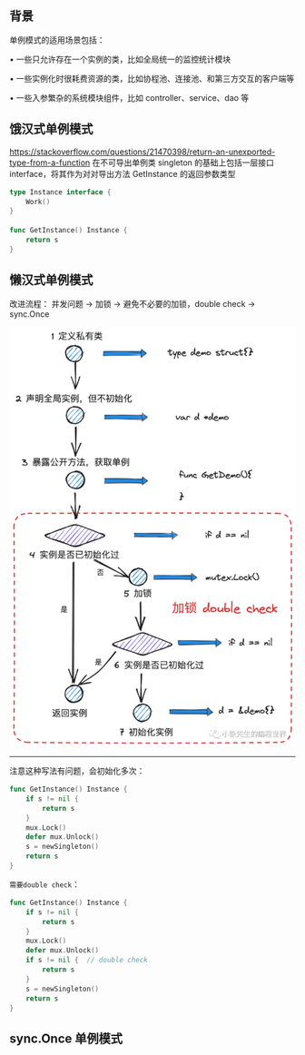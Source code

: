 ## 背景

单例模式的适用场景包括：

• 一些只允许存在一个实例的类，比如全局统一的监控统计模块

• 一些实例化时很耗费资源的类，比如协程池、连接池、和第三方交互的客户端等

• 一些入参繁杂的系统模块组件，比如 controller、service、dao 等

## 饿汉式单例模式

https://stackoverflow.com/questions/21470398/return-an-unexported-type-from-a-function
在不可导出单例类 singleton 的基础上包括一层接口 interface，将其作为对对导出方法 GetInstance 的返回参数类型

```go
type Instance interface {
    Work()
}

func GetInstance() Instance {
    return s
}
```

## 懒汉式单例模式

改进流程：
并发问题 -> 加锁 -> 避免不必要的加锁，double check -> sync.Once

![alt text](image.png)

---

注意这种写法有问题，会初始化多次：

```go
func GetInstance() Instance {
	if s != nil {
		return s
	}
	mux.Lock()
	defer mux.Unlock()
	s = newSingleton()
	return s
}
```

`需要double check`：

```go
func GetInstance() Instance {
	if s != nil {
		return s
	}
	mux.Lock()
	defer mux.Unlock()
	if s != nil {  // double check
		return s
	}
	s = newSingleton()
	return s
}
```

## sync.Once 单例模式
